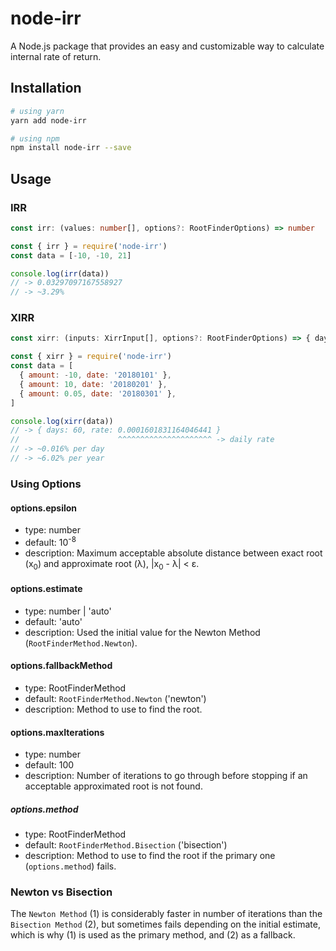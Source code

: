 # node-irr

A Node.js package that provides an easy and customizable way to calculate internal rate of return.

## Installation

```bash
# using yarn
yarn add node-irr

# using npm
npm install node-irr --save
```

## Usage

### IRR

```typescript
const irr: (values: number[], options?: RootFinderOptions) => number
```

```javascript
const { irr } = require('node-irr')
const data = [-10, -10, 21]

console.log(irr(data))
// -> 0.03297097167558927
// -> ~3.29%
```

### XIRR

```typescript
const xirr: (inputs: XirrInput[], options?: RootFinderOptions) => { days: number, rate: number }
```

```javascript
const { xirr } = require('node-irr')
const data = [
  { amount: -10, date: '20180101' },
  { amount: 10, date: '20180201' },
  { amount: 0.05, date: '20180301' },
]

console.log(xirr(data))
// -> { days: 60, rate: 0.0001601831164046441 }
//                      ^^^^^^^^^^^^^^^^^^^^^ -> daily rate
// -> ~0.016% per day
// -> ~6.02% per year
```

### Using Options

#### options.epsilon

- type: number
- default: 10<sup>-8</sub>
- description: Maximum acceptable absolute distance between exact root (x<sub>0</sub>) and approximate root (&lambda;), |x<sub>0</sub> - &lambda;| < &epsilon;.


#### options.estimate

- type: number | 'auto'
- default: 'auto'
- description: Used the initial value for the Newton Method (`RootFinderMethod.Newton`).

#### options.fallbackMethod

- type: RootFinderMethod
- default: `RootFinderMethod.Newton` ('newton')
- description: Method to use to find the root.

#### options.maxIterations

- type: number
- default: 100
- description: Number of iterations to go through before stopping if an acceptable approximated root is not found.

##### options.method

- type: RootFinderMethod
- default: `RootFinderMethod.Bisection` ('bisection')
- description: Method to use to find the root if the primary one (`options.method`) fails.

### Newton vs Bisection

The `Newton Method` (1) is considerably faster in number of iterations than the `Bisection Method` (2), but sometimes fails depending on the initial estimate, which is why (1) is used as the primary method, and (2) as a fallback.
